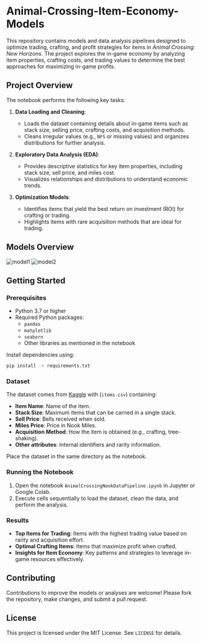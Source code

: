 # Animal-Crossing-Item-Economy-Models

This repository contains models and data analysis pipelines designed to optimize trading, crafting, and profit strategies for items in *Animal Crossing: New Horizons*. The project explores the in-game economy by analyzing item properties, crafting costs, and trading values to determine the best approaches for maximizing in-game profits.

## Project Overview

The notebook performs the following key tasks:

1. **Data Loading and Cleaning**:
   - Loads the dataset containing details about in-game items such as stack size, selling price, crafting costs, and acquisition methods.
   - Cleans irregular values (e.g., `NFS` or missing values) and organizes distributions for further analysis.

2. **Exploratory Data Analysis (EDA)**:
   - Provides descriptive statistics for key item properties, including stack size, sell price, and miles cost.
   - Visualizes relationships and distributions to understand economic trends.

3. **Optimization Models**:
   - Identifies items that yield the best return on investment (ROI) for crafting or trading.
   - Highlights items with rare acquisition methods that are ideal for trading.

## Models Overview
![model1](https://github.com/user-attachments/assets/67c45915-669f-434d-8a50-004afc63a285)
![model2](https://github.com/user-attachments/assets/051f7db7-ade5-4c1f-958d-5c8d2bf7623f)

## Getting Started

### Prerequisites

- Python 3.7 or higher
- Required Python packages:
  - `pandas`
  - `matplotlib`
  - `seaborn`
  - Other libraries as mentioned in the notebook

Install dependencies using:

```bash
pip install -r requirements.txt
```

### Dataset
The dataset comes from [Kaggle](https://www.kaggle.com/datasets/jessicali9530/animal-crossing-new-horizons-nookplaza-dataset?select=miscellaneous.csv) with (`items.csv`) containing:
- **Item Name**: Name of the item.
- **Stack Size**: Maximum items that can be carried in a single stack.
- **Sell Price**: Bells received when sold.
- **Miles Price**: Price in Nook Miles.
- **Acquisition Method**: How the item is obtained (e.g., crafting, tree-shaking).
- **Other attributes**: Internal identifiers and rarity information.

Place the dataset in the same directory as the notebook.

### Running the Notebook

1. Open the notebook `AnimalCrossingNookDataPipeline.ipynb` in Jupyter or Google Colab.
2. Execute cells sequentially to load the dataset, clean the data, and perform the analysis.

### Results

- **Top Items for Trading**: Items with the highest trading value based on rarity and acquisition effort.
- **Optimal Crafting Items**: Items that maximize profit when crafted.
- **Insights for Item Economy**: Key patterns and strategies to leverage in-game resources effectively.

## Contributing

Contributions to improve the models or analyses are welcome! Please fork the repository, make changes, and submit a pull request.

## License

This project is licensed under the MIT License. See `LICENSE` for details.
